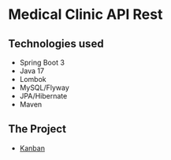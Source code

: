 # Medical Clinic API Rest

## Technologies used
- Spring Boot 3
- Java 17
- Lombok
- MySQL/Flyway
- JPA/Hibernate
- Maven

## The Project
- [Kanban](https://trello.com/b/ZWK1Wiwl/api-vespa-med)
